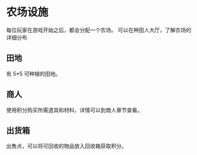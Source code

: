 # 农场设施

每位玩家在游戏开始之后，都会分配一个农场。 可以在种田人大厅，了解农场的详细分布

## 田地

有 5*5 可种植的田地。

## 商人

使用积分购买所需道具和材料，详情可以到商人章节查看。

## 出货箱

出售点，可以将可回收的物品放入回收箱获取积分。

